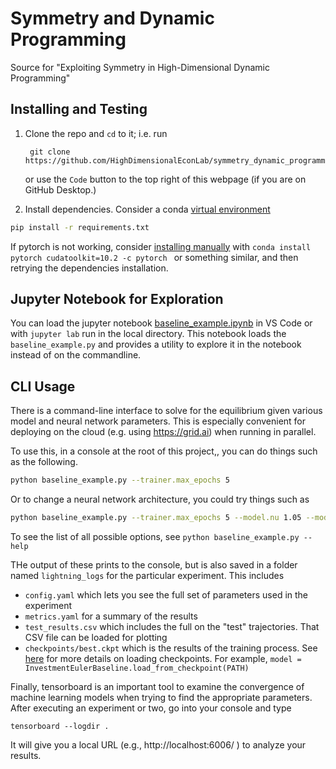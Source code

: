 # Symmetry and Dynamic Programming
Source for "Exploiting Symmetry in High-Dimensional Dynamic Programming"

## Installing and Testing

1. Clone the repo and `cd` to it; i.e. run
        
        git clone https://github.com/HighDimensionalEconLab/symmetry_dynamic_programming.git

    or use the `Code` button to the top right of this webpage (if you are on GitHub Desktop.)


3. Install dependencies.  Consider a conda [virtual environment](https://docs.conda.io/projects/conda/en/latest/user-guide/tasks/manage-environments.html)
```bash
pip install -r requirements.txt

```

If pytorch is not working, consider [installing manually](https://pytorch.org/get-started/locally/#start-locally) with `conda install pytorch cudatoolkit=10.2 -c pytorch ` or something similar, and then retrying the dependencies installation.

## Jupyter Notebook for Exploration

You can load the jupyter notebook [baseline_example.ipynb](baseline_example.ipynb) in VS Code or with `jupyter lab` run in the local directory.  This notebook loads the `baseline_example.py` and provides a utility to explore it in the notebook instead of on the commandline.



## CLI Usage
There is a command-line interface to solve for the equilibrium given various model and neural network parameters.  This is especially convenient for deploying on the cloud (e.g. using https://grid.ai) when running in parallel.

To use this, in a console at the root of this project,, you can do things such as the following.
```bash
python baseline_example.py --trainer.max_epochs 5
```

Or to change a neural network architecture, you could try things such as 
```bash
python baseline_example.py --trainer.max_epochs 5 --model.nu 1.05 --model.L 8
```

To see the list of all possible options, see `python baseline_example.py --help`

THe output of these prints to the console, but is also saved in a folder named `lightning_logs` for the particular experiment.  This includes
- `config.yaml` which lets you see the full set of parameters used in the experiment
- `metrics.yaml` for a summary of the results
- `test_results.csv` which includes the full on the "test" trajectories.  That CSV file can be loaded for plotting
- `checkpoints/best.ckpt` which is the results of the training process.  See [here](https://pytorch-lightning.readthedocs.io/en/latest/common/weights_loading.html#checkpoint-loading) for more details on loading checkpoints.  For example, `model = InvestmentEulerBaseline.load_from_checkpoint(PATH)`

Finally, tensorboard is an important tool to examine the convergence of machine learning models when trying to find the appropriate parameters.  After executing an experiment or two, go into your console and type
```
tensorboard --logdir .
```
It will give you a local URL (e.g., http://localhost:6006/ ) to analyze your results.
